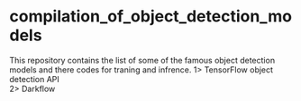 # compilation_of_object_detection_models
This repository contains the list of some of the famous object detection models and there codes for traning and infrence. 
1> TensorFlow object detection API  
2> Darkflow  
